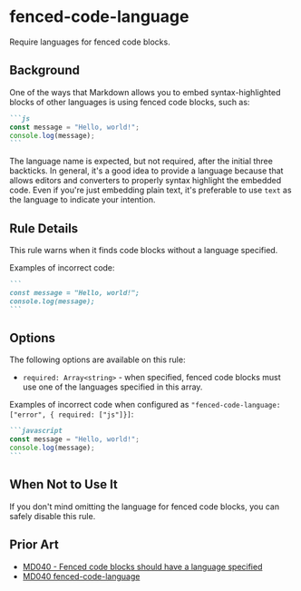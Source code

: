 # fenced-code-language

Require languages for fenced code blocks.

## Background

One of the ways that Markdown allows you to embed syntax-highlighted blocks of other languages is using fenced code blocks, such as:

````markdown
```js
const message = "Hello, world!";
console.log(message);
```
````

The language name is expected, but not required, after the initial three backticks. In general, it's a good idea to provide a language because that allows editors and converters to properly syntax highlight the embedded code. Even if you're just embedding plain text, it's preferable to use `text` as the language to indicate your intention.

## Rule Details

This rule warns when it finds code blocks without a language specified.

Examples of incorrect code:

````markdown
```
const message = "Hello, world!";
console.log(message);
```
````

## Options

The following options are available on this rule:

-   `required: Array<string>` - when specified, fenced code blocks must use one of the languages specified in this array.

Examples of incorrect code when configured as `"fenced-code-language: ["error", { required: ["js"]}]`:

````markdown
```javascript
const message = "Hello, world!";
console.log(message);
```
````

## When Not to Use It

If you don't mind omitting the language for fenced code blocks, you can safely disable this rule.

## Prior Art

-   [MD040 - Fenced code blocks should have a language specified](https://github.com/markdownlint/markdownlint/blob/main/docs/RULES.md#md040---fenced-code-blocks-should-have-a-language-specified)
-   [MD040 fenced-code-language](https://github.com/DavidAnson/markdownlint/blob/main/doc/md040.md)
